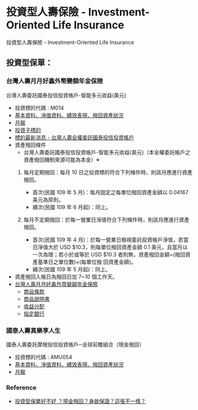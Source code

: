 # 投資型人壽保險 - Investment-Oriented Life Insurance

投資型人壽保險 - Investment-Oriented Life Insurance

<!--more-->
## 投資型保單：

### 台灣人壽月月好鑫外幣變額年金保險 
台灣人壽委託國泰投信投資帳戶-智能多元收益(美元)
- 投資標的代碼 : M014
- [基本資料、凈值資料、績效表現、撥回資產狀況](https://www.taiwanlife.com/investment-target-infos?id=M014)
- [月報](http://tfundwebtool.moneydj.com/tempfile/CTBCLIFE/TA101/M014/M014.pdf)
- [投資子標的](https://178.taiwanlife.com/savefile/M014.pdf)
- [標的最新消息 - 台灣人壽全權委託國泰投信投資帳戶](https://www.taiwanlife.com/investment-target-Notice?searchText=台灣人壽全權委託國泰投信投資帳戶)
- 資產撥回條件
   + 台灣人壽委託國泰投信投資帳戶-智能多元收益(美元)（本全權委託帳戶之資產撥回機制來源可能為本金）※
  1. 每月定期撥回：每月 10 日之投資標的符合下列條件時，則該月應進行資產撥回。
     + 首次(民國 109 年 5 月)：每月固定之每單位撥回資產金額以 0.04167 美元為原則。
     + 續次(民國 109 年 6 月起)：同上。

  2. 每月不定期撥回：於每一營業日淨值符合下列條件時，則該月應進行資產撥回。
     + 首次(民國 109 年 4 月)：於每一營業日檢視委託投資帳戶淨值，若當日淨值大於 USD $10.3，則每單位撥回資產金額
0.1 美元，且當月以一次為限；若小於或等於 USD $10.3 者則無，資產撥回金額=(撥回資產基準日之單位數)×(每單位撥
回資產金額)。
     + 續次(民國 109 年 5 月起)：同上。
- 資產撥回入帳日為撥回日加 7~10 個工作天。
- [台灣人壽月月好鑫外幣變額年金保險](https://www.taiwanlife.com/SiteMap/107)
   + [商品條款](https://www.taiwanlife.com/u/other/3c9b30eb-9b2c-42ba-999b-a90561ac9949.pdf)
   + [商品說明書](https://www.taiwanlife.com/u/other/802b5c0f-6779-4bd1-aa06-bb947c5b66ee.pdf)
   + [收益分配](https://www.taiwanlife.com/u/other/62489ff5-6d7c-455c-aa07-33477a2e0498.pdf)
   + [指定銀行](https://www.taiwanlife.com/u/other/1084299d-2da5-4f9e-9ecc-9f4969f6beee.pdf)


### 國泰人壽真樂享人生  
國泰人壽委託摩根投信投資帳戶─全球前瞻組合（現金撥回）
- 投資標的代碼 : AMU054
- [基本資料、凈值資料、績效表現、撥回資產狀況](https://fund.cathaylife.com.tw/w/wfv/wfv02.djhtm?a=AMU054)
- [月報](https://www.cathaylife.com.tw/cathaylife/-/media/life-insurance/Files/Fund/Report/report_AMU054?sc_lang=zh-TW)


### Reference
- [投資型保單好不好 ？現金撥回？身故保證？這張不一樣？](https://tmmperfectlife.com/is-ilp-good/)

